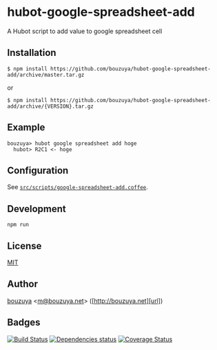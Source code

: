 # hubot-google-spreadsheet-add

A Hubot script to add value to google spreadsheet cell

## Installation

    $ npm install https://github.com/bouzuya/hubot-google-spreadsheet-add/archive/master.tar.gz

or

    $ npm install https://github.com/bouzuya/hubot-google-spreadsheet-add/archive/{VERSION}.tar.gz

## Example

    bouzuya> hubot google spreadsheet add hoge
      hubot> R2C1 <- hoge

## Configuration

See [`src/scripts/google-spreadsheet-add.coffee`](src/scripts/google-spreadsheet-add.coffee).

## Development

`npm run`

## License

[MIT](LICENSE)

## Author

[bouzuya][user] &lt;[m@bouzuya.net][mail]&gt; ([http://bouzuya.net][url])

## Badges

[![Build Status][travis-badge]][travis]
[![Dependencies status][david-dm-badge]][david-dm]
[![Coverage Status][coveralls-badge]][coveralls]

[travis]: https://travis-ci.org/bouzuya/hubot-google-spreadsheet-add
[travis-badge]: https://travis-ci.org/bouzuya/hubot-google-spreadsheet-add.svg?branch=master
[david-dm]: https://david-dm.org/bouzuya/hubot-google-spreadsheet-add
[david-dm-badge]: https://david-dm.org/bouzuya/hubot-google-spreadsheet-add.png
[coveralls]: https://coveralls.io/r/bouzuya/hubot-google-spreadsheet-add
[coveralls-badge]: https://img.shields.io/coveralls/bouzuya/hubot-google-spreadsheet-add.svg
[user]: https://github.com/bouzuya
[mail]: mailto:m@bouzuya.net
[url]: http://bouzuya.net
